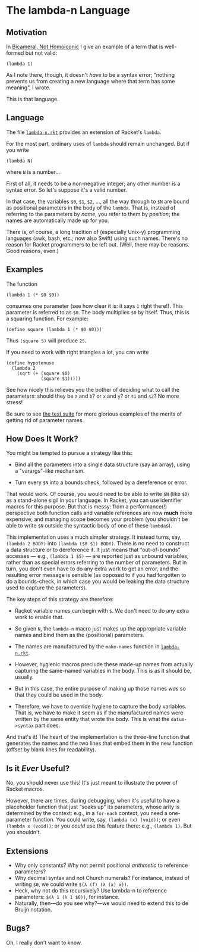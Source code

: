 # The lambda-n Language

## Motivation

In [Bicameral, Not Homoiconic](https://parentheticallyspeaking.org/articles/bicameral-not-homoiconic/)
I give an example of a term that is well-formed but not valid:
```
(lambda 1)
```
As I note there, though, it doesn't *have* to be a syntax error; “nothing prevents us from creating a new language where that term has some meaning”, I wrote.

This is that language.

## Language

The file [`lambda-n.rkt`](lambda-n.rkt) provides an extension of Racket's `lambda`.

For the most part, ordinary uses of `lambda` should remain unchanged. But if you write
```
(lambda N)
```
where `N` is a number…

First of all, it needs to be a non-negative integer; any other number is a syntax error. So let's suppose it's a valid number.

In that case, the variables `$0`, `$1`, `$2`, …, all the way through to `$N` are bound as positional parameters in the body of the `lambda`. That is, instead of referring to the parameters by *name*, you refer to them by *position*; the names are automatically made up for you.

There is, of course, a long tradition of (especially Unix-y) programming languages (awk, bash, etc.; now also Swift) using such names. There's no reason for Racket programmers to be left out. (Well, there may be reasons. Good reasons, even.)

## Examples

The function
```
(lambda 1 (* $0 $0))
```
consumes one parameter (see how clear it is: it says `1` right there!). This parameter is referred to as `$0`. The body multiplies `$0` by itself. Thus, this is a squaring function. For example:
```
(define square (lambda 1 (* $0 $0)))
```
Thus `(square 5)` will produce `25`.

If you need to work with right triangles a lot, you can write
```
(define hypotenuse
  (lambda 2
    (sqrt (+ (square $0)
             (square $1)))))
```
See how nicely this relieves you the bother of deciding what to call the parameters: should they be `a` and `b`? or `x` and `y`? or `s1` and `s2`? No more stress!

Be sure to see [the test suite](client.rkt) for more glorious examples of the merits of getting rid of parameter names.

## How Does It Work?

You might be tempted to pursue a strategy like this:

* Bind all the parameters into a single data structure (say an array), using a "varargs"-like mechanism.

* Turn every `$N` into a bounds check, followed by a dereference or error.

That would work. Of course, you would need to be able to write `$N` (like `$0`) as a stand-alone sigil in your language. In Racket, you can use identifier macros for this purpose. But that is messy: from a performance(!) perspective both function calls and variable references are now **much** more expensive; and managing scope becomes your problem (you shouldn't be able to write `$N` outside the syntactic body of one of these `lambda`s).

This implementation uses a much simpler strategy. It instead turns, say, `(lambda 2 BODY)` into `(lambda ($0 $1) BODY)`. There is no need to construct a data structure or to dereference it. It just means that “out-of-bounds” accesses — e.g., `(lambda 1 $5)` — are reported just as unbound variables, rather than as special errors referring to the number of parameters. But in turn, you don't even have to do any extra work to get an error, and the resulting error message is sensible (as opposed to if you had forgotten to do a bounds-check, in which case you would be leaking the data structure used to capture the parameters).

The key steps of this strategy are therefore:

* Racket variable names can begin with `$`. We don't need to do any extra work to enable that.

* So given `N`, the `lambda-n` macro just makes up the appropriate variable names and bind them as the (positional) parameters.

* The names are manufactured by the `make-names` function in [`lambda-n.rkt`](lambda-n.rkt).

* However, hygienic macros preclude these made-up names from actually capturing the same-named variables in the body. This is as it should be, usually.

* But in this case, the entire purpose of making up those names *was* so that they could be used in the body.

* Therefore, we have to override hygiene to capture the body variables. That is, we have to make it seem as if the manufactured names were written by the same entity that wrote the body. This is what the `datum->syntax` part does.

And that's it! The heart of the implementation is the three-line function that generates the names and the two lines that embed them in the new function (offset by blank lines for readability).

## Is it *Ever* Useful?

No, you should never use this! It's just meant to illustrate the power of Racket macros.

However, there are times, during debugging, when it's useful to have a placeholder function that just “soaks up” its parameters, whose arity is determined by the context: e.g., in a `for-each` context, you need a one-parameter function. You could write, say, `(lambda (x) (void))`; or even `(lambda x (void))`; or you *could* use this feature there: e.g., `(lambda 1)`. But you shouldn't.

## Extensions

* Why only constants? Why not permit positional *arithmetic* to reference parameters?
* Why decimal syntax and not Church numerals? For instance, instead of writing `$0`, we could write `$(λ (f) (λ (x) x))`.
* Heck, why not do this recursively? Use lambda-n to reference parameters: `$(λ 1 (λ 1 $0))`, for instance.
* Naturally, then—do you see why?—we would need to extend this to de Bruijn notation.

## Bugs?

Oh, I really don't want to know.
